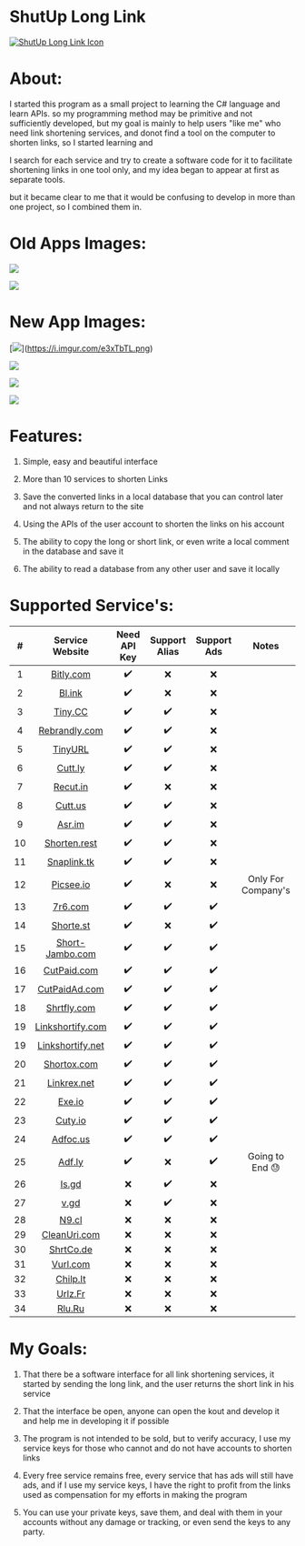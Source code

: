 ShutUp Long Link
=============

[![ShutUp Long Link Icon](https://i.imgur.com/W5ZXM3z.png "ShutUp Long Link Icon")](https://i.imgur.com/W5ZXM3z.png "ShutUp Long Link Icon")



About:
=============

I started this program as a small project to learning  the C# language and learn APIs.
so my programming method may be primitive and not sufficiently developed, 
but my goal is mainly to help users "like me" who need link shortening services, 
and donot find a tool on the computer to shorten links, so I started learning and 

I search for each service and try to create a software code for it to facilitate shortening links in one tool only, and my idea began to appear at first as separate tools.

but it became clear to me that it would be confusing to develop in more than one project, so I combined them in.

Old Apps Images:
=============

[![](https://i.imgur.com/l2EIhCK.png)](https://i.imgur.com/l2EIhCK.png)

[![](https://i.imgur.com/xe39mn2.png)](https://i.imgur.com/xe39mn2.png)

New App Images:
=============

[[![](https://i.imgur.com/Wg2xzgH.png)](https://i.imgur.com/Wg2xzgH.png)](https://i.imgur.com/e3xTbTL.png)

[![](https://i.imgur.com/4j6wVje.png)](https://i.imgur.com/4j6wVje.png)

[![](https://i.imgur.com/JnLcsfJ.png)](https://i.imgur.com/JnLcsfJ.png)

[![](https://i.imgur.com/MpbreRP.png)](https://i.imgur.com/MpbreRP.png)


Features:
=============
1. Simple, easy and beautiful interface

2. More than 10 services to shorten Links

3. Save the converted links in a local database that you can control later and not always return to the site

4. Using the APIs of the user account to shorten the links on his account

5. The ability to copy the long or short link, or even write a local comment in the database and save it

6. The ability to read a database from any other user and save it locally

Supported Service's:
=============

| # | Service Website |Need API Key |Support Alias|Support Ads|Notes|
|:--------:|:----------:|:--------:|:-------:|:-------:|:-------:|
| 1 | [Bitly.com](https://bitly.com) |        ✔️     | ❌ |❌||
| 2 | [Bl.ink](https://www.bl.ink) |✔️| ❌ |❌||
| 3 | [Tiny.CC](https://tiny.cc) | ✔️| ✔️ |❌||
| 4 | [Rebrandly.com](https://www.rebrandly.com) | ✔️|✔️|❌||
| 5 | [TinyURL](https://tinyurl.com) | ✔️|✔️|❌||
| 6 | [Cutt.ly](https://cutt.ly) | ✔️|✔️|❌||
| 7 | [Recut.in](https://recut.in) | ✔️|❌|❌||
| 8 | [Cutt.us](https://cutt.us) | ✔️|✔️|❌||
| 9 | [Asr.im](https://asr.im) | ✔️|✔️|❌||
| 10 |[Shorten.rest](https://www.shorten.rest) | ✔️|✔️|❌||
| 11 |[Snaplink.tk](https://snaplink.tk) | ✔️|✔️|❌||
| 12 |[Picsee.io](https://picsee.io/en) | ✔️|❌|❌|Only For Company's |
| 13 |[7r6.com](https://7r6.com) | ✔️|✔️|✔️||
| 14 |[Shorte.st](https://shorte.st) | ✔️|❌|✔️||
| 15 |[Short-Jambo.com](https://short-jambo.com) | ✔️|✔️|✔️||
| 16 |[CutPaid.com](https://cutpaid.com) | ✔️|✔️|✔️||
| 17 |[CutPaidAd.com](https://cutpaidad.com) | ✔️|✔️|✔️||
| 18 |[Shrtfly.com](https://shrtfly.com) | ✔️|✔️|✔️||
| 19 |[Linkshortify.com](https://linkshortify.com) | ✔️|✔️|✔️||
| 19 |[Linkshortify.net](https://linkshortify.net) | ✔️|✔️|✔️||
| 20 |[Shortox.com](https://shortox.com) | ✔️|✔️|✔️||
| 21 |[Linkrex.net](https://linkrex.net) | ✔️|✔️|✔️||
| 22 |[Exe.io](https://exe.io) | ✔️|✔️|✔️||
| 23 |[Cuty.io](https://cuty.io) | ✔️|✔️|✔️||
| 24 |[Adfoc.us](https://adfoc.us) | ✔️|✔️|✔️||
| 25 |[Adf.ly](https://adf.ly) | ✔️|❌|✔️|Going to End 😓|
| 26 |[Is.gd](https://is.gd) |❌|✔️|❌||
| 27 |[v.gd](https://v.gd) |❌|✔️|❌||
| 28 |[N9.cl](https://n9.cl/en) |❌|❌|❌||
| 29 |[CleanUri.com](https://cleanuri.com) |❌|❌|❌||
| 30 |[ShrtCo.de](https://shrtco.de) |❌|❌|❌||
| 31 |[Vurl.com](https://vurl.com) |❌|❌|❌||
| 32 |[Chilp.It](http://chilp.it) |❌|❌|❌||
| 33 |[Urlz.Fr](https://urlz.fr) |❌|❌|❌||
| 34 |[Rlu.Ru](http://rlu.ru) |❌|❌|❌||

My Goals:
=============

1. That there be a software interface for all link shortening services, it started by sending the long link, and the user returns the short link in his service

2. That the interface be open, anyone can open the kout and develop it and help me in developing it if possible

4. The program is not intended to be sold, but to verify accuracy, I use my service keys for those who cannot and do not have accounts to shorten links

5. Every free service remains free, every service that has ads will still have ads, and if I use my service keys, I have the right to profit from the links used as compensation for my efforts in making the program

6. You can use your private keys, save them, and deal with them in your accounts without any damage or tracking, or even send the keys to any party.
